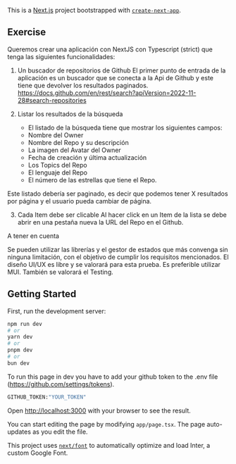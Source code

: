 This is a [Next.js](https://nextjs.org/) project bootstrapped with [`create-next-app`](https://github.com/vercel/next.js/tree/canary/packages/create-next-app).

## Exercise

Queremos crear una aplicación con NextJS con Typescript (strict) que tenga las siguientes funcionalidades:

1. Un buscador de repositorios de Github
   El primer punto de entrada de la aplicación es un buscador que se conecta a la Api de Github y este tiene que devolver los resultados paginados. https://docs.github.com/en/rest/search?apiVersion=2022-11-28#search-repositories

2. Listar los resultados de la búsqueda
   - El listado de la búsqueda tiene que mostrar los siguientes campos:
   - Nombre del Owner
   - Nombre del Repo y su descripción
   - La imagen del Avatar del Owner
   - Fecha de creación y última actualización
   - Los Topics del Repo
   - El lenguaje del Repo
   - El número de las estrellas que tiene el Repo.

Este listado debería ser paginado, es decir que podemos tener X resultados por página y el usuario pueda cambiar de página.

3. Cada Item debe ser clicable
   Al hacer click en un Item de la lista se debe abrir en una pestaña nueva la URL del Repo en el Github.

A tener en cuenta

Se pueden utilizar las librerías y el gestor de estados que más convenga sin ninguna limitación, con el objetivo de cumplir los requisitos mencionados.
El diseño UI/UX es libre y se valorará para esta prueba. Es preferible utilizar MUI.
También se valorará el Testing.

## Getting Started

First, run the development server:

```bash
npm run dev
# or
yarn dev
# or
pnpm dev
# or
bun dev
```

To run this page in dev you have to add your github token to the .env file (https://github.com/settings/tokens).

```bash
GITHUB_TOKEN:"YOUR_TOKEN"
```

Open [http://localhost:3000](http://localhost:3000) with your browser to see the result.

You can start editing the page by modifying `app/page.tsx`. The page auto-updates as you edit the file.

This project uses [`next/font`](https://nextjs.org/docs/basic-features/font-optimization) to automatically optimize and load Inter, a custom Google Font.
